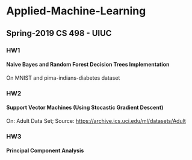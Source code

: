 # Applied-Machine-Learning
## Spring-2019 CS 498 - UIUC

### HW1
#### Naive Bayes and Random Forest Decision Trees Implementation
On MNIST and pima-indians-diabetes dataset

### HW2
#### Support Vector Machines (Using Stocastic Gradient Descent)
On: Adult Data Set; Source: https://archive.ics.uci.edu/ml/datasets/Adult

### HW3
#### Principal Component Analysis
